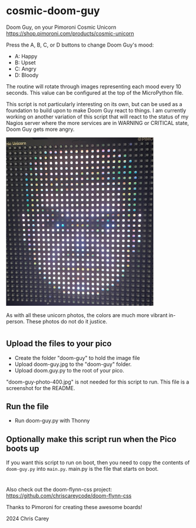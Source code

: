 # cosmic-doom-guy

Doom Guy, on your Pimoroni Cosmic Unicorn
https://shop.pimoroni.com/products/cosmic-unicorn

Press the A, B, C, or D buttons to change Doom Guy's mood:
- A: Happy
- B: Upset
- C: Angry
- D: Bloody

The routine will rotate through images representing each mood every 10 seconds.
This value can be configured at the top of the MicroPython file.

This script is not particularly interesting on its own, but can be used as a foundation to build upon to make Doom Guy react to things. I am currently working on another variation of this script that will react to the status of my Nagios server where the more services are in WARNING or CRITICAL state, Doom Guy gets more angry.

![Doom Guy Image](doom-guy-photo-400.jpg "Doom Guy")

As with all these unicorn photos, the colors are much more vibrant in-person. These photos do not do it justice.

#

## Upload the files to your pico

- Create the folder "doom-guy" to hold the image file
- Upload doom-guy.jpg to the "doom-guy" folder.
- Upload doom.guy.py to the root of your pico.

"doom-guy-photo-400.jpg" is not needed for this script to run. This file is a screenshot for the README.

## Run the file

- Run doom-guy.py with Thonny

## Optionally make this script run when the Pico boots up

If you want this script to run on boot, then you need to copy the contents of `doom-guy.py` into `main.py`. main.py is the file that starts on boot.

#

Also check out the doom-flynn-css project: https://github.com/chriscareycode/doom-flynn-css

Thanks to Pimoroni for creating these awesome boards!

2024 Chris Carey
